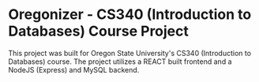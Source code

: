 # Oregonizer - CS340 (Introduction to Databases) Course Project

This project was built for Oregon State University's CS340 (Introduction to Databases) course. The project utilizes a REACT built frontend and a NodeJS (Express) and MySQL backend.